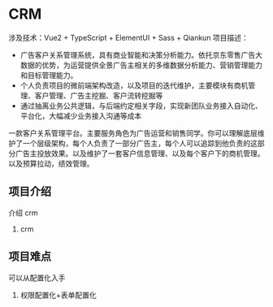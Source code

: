 # CRM

涉及技术：Vue2 + TypeScript + ElementUI + Sass + Qiankun
项目描述：

- 广告客户关系管理系统，具有商业智能和决策分析能力。依托京东零售广告大数据的优势，为运营提供全景广告主相关的多维数据分析能力、营销管理能力和目标管理能力。
- 个人负责项目的微前端架构改造，以及项目的迭代维护，主要模块有商机管理、客户管理、广告主挖掘、客户流转挖掘等
- 通过抽离业务公共逻辑，与后端约定相关字段，实现新团队业务接入自动化、平台化，大幅减少业务接入沟通等成本

<!-- - 完成权限配置化打通，新团队接入或权限口径变更前端零代码开发，大幅减少开发成本。 -->

一款客户关系管理平台。主要服务角色为广告运营和销售同学。你可以理解底层维护了一个层级架构，每个人负责了一部分广告主，每个人可以追踪到他负责的这部分广告主投放效果。以及维护了一套客户信息管理、以及每个客户下的商机管理。以及预算拉动，绩效管理。

## 项目介绍

介绍 crm

1. crm

## 项目难点

可以从配置化入手

1. 权限配置化+表单配置化
